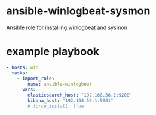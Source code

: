 # ansible-winlogbeat-sysmon
Ansible role for installing winlogbeat and sysmon

# example playbook
```yaml
- hosts: win
  tasks:
    - import_role:
        name: ansible-winlogbeat
      vars:
        elasticsearch_host: "192.168.56.1:9200"
        kibana_host: "192.168.56.1:5601"
        # force_install: true
```

